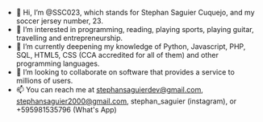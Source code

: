 - 👋 Hi, I’m @SSC023, which stands for Stephan Saguier Cuquejo, and my soccer jersey number, 23.
- 👀 I’m interested in programming, reading, playing sports, playing guitar, travelling and entrepreneurship.
- 🌱 I’m currently deepening my knowledge of Python, Javascript, PHP, SQL, HTML5, CSS (CCA accredited for all of them) and other programming languages.
- 💞️ I’m looking to collaborate on software that provides a service to millions of users.
- 📫 You can reach me at stephansaguierdev@gmail.com, stephansaguier2000@gmail.com, stephan_saguier (instagram), or +595981535796 (What's App)


<!---
SSC023/SSC023 is a ✨ special ✨ repository because its `README.md` (this file) appears on your GitHub profile.
You can click the Preview link to take a look at your changes.
--->
